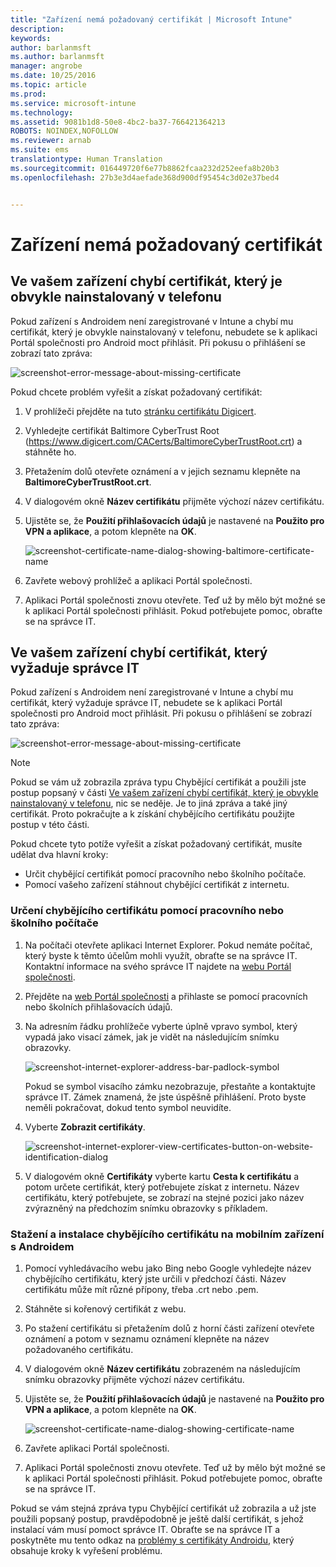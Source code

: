 ```yaml
---
title: "Zařízení nemá požadovaný certifikát | Microsoft Intune"
description: 
keywords: 
author: barlanmsft
ms.author: barlanmsft
manager: angrobe
ms.date: 10/25/2016
ms.topic: article
ms.prod: 
ms.service: microsoft-intune
ms.technology: 
ms.assetid: 9081b1d8-50e8-4bc2-ba37-766421364213
ROBOTS: NOINDEX,NOFOLLOW
ms.reviewer: arnab
ms.suite: ems
translationtype: Human Translation
ms.sourcegitcommit: 016449720f6e77b8862fcaa232d252eefa8b20b3
ms.openlocfilehash: 27b3e3d4aefade368d900df95454c3d02e37bed4


---
```



# <a name="your-device-is-missing-a-required-certificate"></a>Zařízení nemá požadovaný certifikát


## <a name="your-device-is-missing-a-certificate-that-usually-comes-installed-on-your-phone"></a>Ve vašem zařízení chybí certifikát, který je obvykle nainstalovaný v telefonu
Pokud zařízení s Androidem není zaregistrované v Intune a chybí mu certifikát, který je obvykle nainstalovaný v telefonu, nebudete se k aplikaci Portál společnosti pro Android moct přihlásit. Při pokusu o přihlášení se zobrazí tato zpráva:

![screenshot-error-message-about-missing-certificate](./media/andr-cert_install-1-cert_missing.png)

Pokud chcete problém vyřešit a získat požadovaný certifikát:

1.  V prohlížeči přejděte na tuto [stránku certifikátu Digicert](https://www.digicert.com/digicert-root-certificates.htm).

2.  Vyhledejte certifikát Baltimore CyberTrust Root (https://www.digicert.com/CACerts/BaltimoreCyberTrustRoot.crt) a stáhněte ho.

3.  Přetažením dolů otevřete oznámení a v jejich seznamu klepněte na **BaltimoreCyberTrustRoot.crt**.

4.  V dialogovém okně **Název certifikátu** přijměte výchozí název certifikátu.

5. Ujistěte se, že **Použití přihlašovacích údajů** je nastavené na **Použito pro VPN a aplikace**, a potom klepněte na **OK**.

    ![screenshot-certificate-name-dialog-showing-baltimore-certificate-name](./media/andr-cert_install-2-add_cert_name.png)

6. Zavřete webový prohlížeč a aplikaci Portál společnosti.

7. Aplikaci Portál společnosti znovu otevřete. Teď už by mělo být možné se k aplikaci Portál společnosti přihlásit. Pokud potřebujete pomoc, obraťte se na správce IT.

## <a name="your-device-is-missing-a-certificate-required-by-your-it-admin"></a>Ve vašem zařízení chybí certifikát, který vyžaduje správce IT
Pokud zařízení s Androidem není zaregistrované v Intune a chybí mu certifikát, který vyžaduje správce IT, nebudete se k aplikaci Portál společnosti pro Android moct přihlásit. Při pokusu o přihlášení se zobrazí tato zpráva:

![screenshot-error-message-about-missing-certificate](./media/andr-cert_install-1-cert_missing.png)

>[!NOTE]
> Pokud se vám už zobrazila zpráva typu Chybějící certifikát a použili jste postup popsaný v části [Ve vašem zařízení chybí certifikát, který je obvykle nainstalovaný v telefonu](#your-device-is-missing-a-certificate-that-usually-comes-installed-on-your-phone), nic se neděje. Je to jiná zpráva a také jiný certifikát. Proto pokračujte a k získání chybějícího certifikátu použijte postup v této části.

Pokud chcete tyto potíže vyřešit a získat požadovaný certifikát, musíte udělat dva hlavní kroky:

- Určit chybějící certifikát pomocí pracovního nebo školního počítače.
- Pomocí vašeho zařízení stáhnout chybějící certifikát z internetu.

### <a name="identify-the-missing-certificate-by-looking-on-a-company-or-school-pc"></a>Určení chybějícího certifikátu pomocí pracovního nebo školního počítače

1. Na počítači otevřete aplikaci Internet Explorer. Pokud nemáte počítač, který byste k těmto účelům mohli využít, obraťte se na správce IT. Kontaktní informace na svého správce IT najdete na [webu Portál společnosti](http://portal.manage.microsoft.com).

2. Přejděte na [web Portál společnosti](http://portal.manage.microsoft.com) a přihlaste se pomocí pracovních nebo školních přihlašovacích údajů.

3. Na adresním řádku prohlížeče vyberte úplně vpravo symbol, který vypadá jako visací zámek, jak je vidět na následujícím snímku obrazovky.

    ![screenshot-internet-explorer-address-bar-padlock-symbol](./media/andr-missing-cert-ie-padlock-symbol.png)

    Pokud se symbol visacího zámku nezobrazuje, přestaňte a kontaktujte správce IT. Zámek znamená, že jste úspěšně přihlášení. Proto byste neměli pokračovat, dokud tento symbol neuvidíte.

4. Vyberte **Zobrazit certifikáty**.

    ![screenshot-internet-explorer-view-certificates-button-on-website-identification-dialog](./media/andr-missg-cert-ie-view-cert-button.png)

5. V dialogovém okně **Certifikáty** vyberte kartu **Cesta k certifikátu** a potom určete certifikát, který potřebujete získat z internetu. Název certifikátu, který potřebujete, se zobrazí na stejné pozici jako název zvýrazněný na předchozím snímku obrazovky s příkladem.

### <a name="download-and-install-the-missing-certificate-on-your-android-mobile-device"></a>Stažení a instalace chybějícího certifikátu na mobilním zařízení s Androidem

1. Pomocí vyhledávacího webu jako Bing nebo Google vyhledejte název chybějícího certifikátu, který jste určili v předchozí části. Název certifikátu může mít různé přípony, třeba .crt nebo .pem.

2. Stáhněte si kořenový certifikát z webu.

3. Po stažení certifikátu si přetažením dolů z horní části zařízení otevřete oznámení a potom v seznamu oznámení klepněte na název požadovaného certifikátu.

4. V dialogovém okně **Název certifikátu** zobrazeném na následujícím snímku obrazovky přijměte výchozí název certifikátu.

5. Ujistěte se, že **Použití přihlašovacích údajů** je nastavené na **Použito pro VPN a aplikace**, a potom klepněte na **OK**.

    ![screenshot-certificate-name-dialog-showing-certificate-name](./media/andr-missing-cert-cert-name.png)

6. Zavřete aplikaci Portál společnosti.

7. Aplikaci Portál společnosti znovu otevřete. Teď už by mělo být možné se k aplikaci Portál společnosti přihlásit. Pokud potřebujete pomoc, obraťte se na správce IT.

Pokud se vám stejná zpráva typu Chybějící certifikát už zobrazila a už jste použili popsaný postup, pravděpodobně je ještě další certifikát, s jehož instalací vám musí pomoct správce IT. Obraťte se na správce IT a poskytněte mu tento odkaz na [problémy s certifikáty Androidu](/intune/troubleshoot/troubleshoot-device-enrollment-in-intune#android-certificate-issues), který obsahuje kroky k vyřešení problému.



<!--HONumber=Oct16_HO2-->


